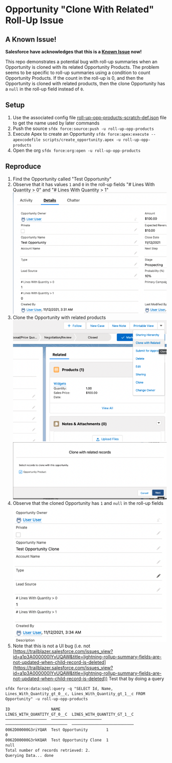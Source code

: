 # Opportunity "Clone With Related" Roll-Up Issue

## A Known Issue!

**Salesforce have acknowledges that this is a [Known Issue](https://trailblazer.salesforce.com/issues_view?id=a1p4V000000oc3CQAQ) now!**



This repo demonstrates a potential bug with roll-up summaries when an Opportunity is cloned with its related Opportunity
Products. The problem seems to be specific to roll-up summaries using a condition to count Opportunity Products. 
If the count in the roll-up is 0, and then the Opportunity is cloned with related products, then the clone Opportunity 
has a `null` in the roll-up field instead of `0`. 

## Setup

1. Use the associated config file [roll-up-opp-products-scratch-def.json](config/roll-up-opp-products-scratch-def.json) 
file to get the name used by later commands
2. Push the source `sfdx force:source:push -u roll-up-opp-products`
3. Execute Apex to create an Opportunity `sfdx force:apex:execute --apexcodefile scripts/create_opportunity.apex -u roll-up-opp-products`
4. Open the org `sfdx force:org:open -u roll-up-opp-products`

## Reproduce

1. Find the Opportunity called "Test Opportunity"
2. Observe that it has values `1` and `0` in the roll-up fields "# Lines With Quantity > 0" and "# Lines With Quantity > 1"  
![1 and 0](images/opp_1_0.png)
3. Clone the Opportunity with related products
![Clone with related](images/clone_with_related.png)
![Clone with related](images/clone_with_related_2.png)
4. Observe that the cloned Opportunity has `1` and `null` in the roll-up fields
   ![1 and null](images/opp_1_null.png)
5. Note that this is not a UI bug (i.e. not [https://trailblazer.salesforce.com/issues_view?id=a1p3A000000IYvUQAW&title=lightning-rollup-summary-fields-are-not-updated-when-child-record-is-deleted](https://trailblazer.salesforce.com/issues_view?id=a1p3A000000IYvUQAW&title=lightning-rollup-summary-fields-are-not-updated-when-child-record-is-deleted))
Test that by doing a query 
```
sfdx force:data:soql:query -q "SELECT Id, Name, Lines_With_Quantity_gt_0__c, Lines_With_Quantity_gt_1__c FROM Opportunity" -u roll-up-opp-products
 
ID                  NAME                    LINES_WITH_QUANTITY_GT_0__C  LINES_WITH_QUANTITY_GT_1__C
──────────────────  ──────────────────────  ───────────────────────────  ───────────────────────────
0062D00000G3riYQAR  Test Opportunity        1                            0
0062D00000G3rkKQAR  Test Opportunity Clone  1                            null
Total number of records retrieved: 2.
Querying Data... done
```